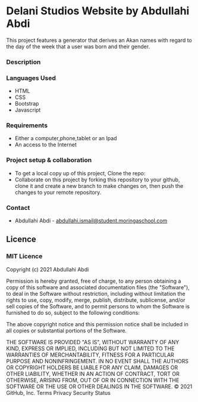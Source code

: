 # Delani Studios Website by Abdullahi Abdi
This project features a generator that derives an Akan names with regard to the day of the week that a user was born and their gender.

###  Description
 

### Languages Used
* HTML
* CSS
* Bootstrap
* Javascript

### Requirements
* Either a computer,phone,tablet or an Ipad
* An access to the Internet

 ### Project setup & collaboration
 * To get a local copy up of this project, Clone the repo:
 * Collaborate on this project by forking this repository to your github, clone it and create a new branch to make changes on, then push the changes to your remote repository.

 ### Contact
 * Abdullahi Abdi - abdullahi.ismail@student.moringaschool.com

## Licence
### MIT Licence

Copyright (c) 2021 Abdullahi Abdi

Permission is hereby granted, free of charge, to any person obtaining
a copy of this software and associated documentation files (the
"Software"), to deal in the Software without restriction, including
without limitation the rights to use, copy, modify, merge, publish,
distribute, sublicense, and/or sell copies of the Software, and to
permit persons to whom the Software is furnished to do so, subject to
the following conditions:

The above copyright notice and this permission notice shall be
included in all copies or substantial portions of the Software.

THE SOFTWARE IS PROVIDED "AS IS", WITHOUT WARRANTY OF ANY KIND,
EXPRESS OR IMPLIED, INCLUDING BUT NOT LIMITED TO THE WARRANTIES OF
MERCHANTABILITY, FITNESS FOR A PARTICULAR PURPOSE AND
NONINFRINGEMENT. IN NO EVENT SHALL THE AUTHORS OR COPYRIGHT HOLDERS BE
LIABLE FOR ANY CLAIM, DAMAGES OR OTHER LIABILITY, WHETHER IN AN ACTION
OF CONTRACT, TORT OR OTHERWISE, ARISING FROM, OUT OF OR IN CONNECTION
WITH THE SOFTWARE OR THE USE OR OTHER DEALINGS IN THE SOFTWARE.
© 2021 GitHub, Inc.
Terms
Privacy
Security
Status




